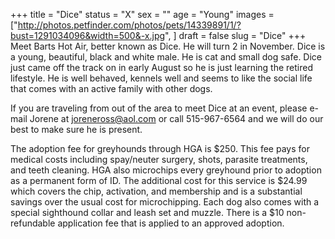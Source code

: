 +++
title = "Dice"
status = "X"
sex = ""
age = "Young"
images = ["http://photos.petfinder.com/photos/pets/14339891/1/?bust=1291034096&width=500&-x.jpg",
]
draft = false
slug = "Dice"
+++
Meet Barts Hot Air, better known as Dice.  He will turn 2 in November. Dice is a young, beautiful, black and white male.  He is cat and small dog safe.  Dice just came off the track on in early August so he is just learning the retired lifestyle.  He is well behaved, kennels well and seems to like the social life that comes with an active family with other dogs.


  If you are traveling from out of the area to meet Dice at an event, please e-mail Jorene at joreneross@aol.com or call 515-967-6564 and we will do our best to make sure he is present.

The adoption fee for greyhounds through HGA is $250. This fee pays for medical costs including spay/neuter surgery, shots, parasite treatments, and teeth cleaning.  HGA also microchips every greyhound prior to adoption as a permanent form of ID.  The additional cost for this service is $24.99 which covers the chip, activation, and membership and is a substantial savings over the usual cost for microchipping.  Each dog also comes with a special sighthound collar and leash set and muzzle. There is a $10 non-refundable application fee that is applied to an approved adoption.
